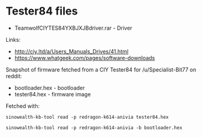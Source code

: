 # Tester84 files

* TeamwolfCIYTES84YXBJXJBdriver.rar - Driver

Links:

* http://ciy.ltd/a/Users_Manuals_Drives/41.html
* https://www.whatgeek.com/pages/software-downloads

Snapshot of firmware fetched from a CIY Tester84 for /u/Specialist-Bit77 on reddit:

* bootloader.hex - bootloader
* tester84.hex - firmware image

Fetched with:

```
sinowealth-kb-tool read -p redragon-k614-anivia tester84.hex

sinowealth-kb-tool read -p redragon-k614-anivia -b bootloader.hex
```

